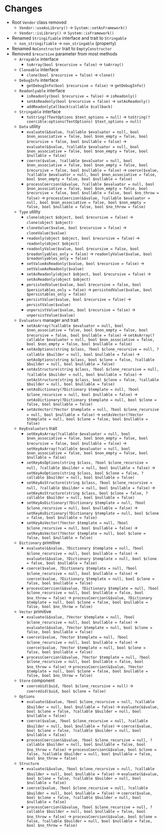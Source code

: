 # Changes

* Root `Vendor` class removed
  * `Vendor::useAsLibrary()` &#8594; `System::setAsFramework()`
  * `Vendor::isLibrary()` &#8594; `System::isFramework()`
* Renamed `Stringifiable` interface and trait to `Stringable`
  * `non_stringifiable` &#8594; `non_stringable` (property)
* Renamed `NoConstructor` trait to `EmptyConstructor`
* Removed `$recursive` parameter from most methods
  * `Arrayable` interface
    * `toArray(bool $recursive = false)` &#8594; `toArray()`
  * `Cloneable` interface
    * `clone(bool $recursive = false)` &#8594; `clone()`
  * `DebugInfo` interface
    * `getDebugInfo(bool $recursive = false)` &#8594; `getDebugInfo()`
  * `Readonlyable` interface
    * `isReadonly(bool $recursive = false)` &#8594; `isReadonly()`
    * `setAsReadonly(bool $recursive = false)` &#8594; `setAsReadonly()`
    * `addReadonlyCallback(callable $callback)`
  * `Stringable` interface
    * `toString(?TextOptions $text_options = null)` &#8594; `toString(?coercible:options(TextOptions) $text_options = null)`
  * `Data` utility
    * `evaluate(&$value, ?callable $evaluator = null, bool $non_associative = false, bool $non_empty = false, bool $recursive = false, bool $nullable = false)` &#8594; `evaluate(&$value, ?callable $evaluator = null, bool $non_associative = false, bool $non_empty = false, bool $nullable = false)`
    * `coerce($value, ?callable $evaluator = null, bool $non_associative = false, bool $non_empty = false, bool $recursive = false, bool $nullable = false)` &#8594; `coerce($value, ?callable $evaluator = null, bool $non_associative = false, bool $non_empty = false, bool $nullable = false)`
    * `processCoercion(&$value, ?callable $evaluator = null, bool $non_associative = false, bool $non_empty = false, bool $recursive = false, bool $nullable = false, bool $no_throw = false)` &#8594; `processCoercion(&$value, ?callable $evaluator = null, bool $non_associative = false, bool $non_empty = false, bool $nullable = false, bool $no_throw = false)`
  * `Type` utility
    * `clone(object $object, bool $recursive = false)` &#8594; `clone(object $object)`
    * `cloneValue($value, bool $recursive = false)` &#8594; `cloneValue($value)`
    * `readonly(object $object, bool $recursive = false)` &#8594; `readonly(object $object)`
    * `readonlyValue($value, bool $recursive = false, bool $readonlyables_only = false)` &#8594; `readonlyValue($value, bool $readonlyables_only = false)`
    * `setValueAsReadonly($value, bool $recursive = false)` &#8594; `setValueAsReadonly($value)`
    * `setAsReadonly(object $object, bool $recursive = false)` &#8594; `setAsReadonly(object $object)`
    * `persistedValue($value, bool $recursive = false, bool $persistables_only = false)` &#8594; `persistedValue($value, bool $persistables_only = false)`
    * `persistValue($value, bool $recursive = false)` &#8594; `persistValue($value)`
    * `unpersistValue($value, bool $recursive = false)` &#8594; `unpersistValue($value)`
  * `Evaluators` manager and trait
    * `setAsArray(?callable $evaluator = null, bool $non_associative = false, bool $non_empty = false, bool $recursive = false, bool $nullable = false)` &#8594; `setAsArray(?callable $evaluator = null, bool $non_associative = false, bool $non_empty = false, bool $nullable = false)`
    * `setAsOptions(string $class, ?bool $clone_recursive = null, ?callable $builder = null, bool $nullable = false)` &#8594; `setAsOptions(string $class, bool $clone = false, ?callable $builder = null, bool $nullable = false)`
    * `setAsStructure(string $class, ?bool $clone_recursive = null, ?callable $builder = null, bool $nullable = false)` &#8594; `setAsStructure(string $class, bool $clone = false, ?callable $builder = null, bool $nullable = false)`
    * `setAsDictionary(?Dictionary $template = null, ?bool $clone_recursive = null, bool $nullable = false)` &#8594; `setAsDictionary(?Dictionary $template = null, bool $clone = false, bool $nullable = false)`
    * `setAsVector(?Vector $template = null, ?bool $clone_recursive = null, bool $nullable = false)` &#8594; `setAsVector(?Vector $template = null, bool $clone = false, bool $nullable = false)`
  * `KeyEvaluators` trait
    * `setKeyAsArray(?callable $evaluator = null, bool $non_associative = false, bool $non_empty = false, bool $recursive = false, bool $nullable = false)` &#8594; `setKeyAsArray(?callable $evaluator = null, bool $non_associative = false, bool $non_empty = false, bool $nullable = false)`
    * `setKeyAsOptions(string $class, ?bool $clone_recursive = null, ?callable $builder = null, bool $nullable = false)` &#8594; `setKeyAsOptions(string $class, bool $clone = false, ?callable $builder = null, bool $nullable = false)`
    * `setKeyAsStructure(string $class, ?bool $clone_recursive = null, ?callable $builder = null, bool $nullable = false)` &#8594; `setKeyAsStructure(string $class, bool $clone = false, ?callable $builder = null, bool $nullable = false)`
    * `setKeyAsDictionary(?Dictionary $template = null, ?bool $clone_recursive = null, bool $nullable = false)` &#8594; `setKeyAsDictionary(?Dictionary $template = null, bool $clone = false, bool $nullable = false)`
    * `setKeyAsVector(?Vector $template = null, ?bool $clone_recursive = null, bool $nullable = false)` &#8594; `setKeyAsVector(?Vector $template = null, bool $clone = false, bool $nullable = false)`
  * `Dictionary` primitive
    * `evaluate(&$value, ?Dictionary $template = null, ?bool $clone_recursive = null, bool $nullable = false)` &#8594; `evaluate(&$value, ?Dictionary $template = null, bool $clone = false, bool $nullable = false)`
    * `coerce($value, ?Dictionary $template = null, ?bool $clone_recursive = null, bool $nullable = false)` &#8594; `coerce($value, ?Dictionary $template = null, bool $clone = false, bool $nullable = false)`
    * `processCoercion(&$value, ?Dictionary $template = null, ?bool $clone_recursive = null, bool $nullable = false, bool $no_throw = false)` &#8594; `processCoercion(&$value, ?Dictionary $template = null, bool $clone = false, bool $nullable = false, bool $no_throw = false)`
  * `Vector` primitive
    * `evaluate(&$value, ?Vector $template = null, ?bool $clone_recursive = null, bool $nullable = false)` &#8594; `evaluate(&$value, ?Vector $template = null, bool $clone = false, bool $nullable = false)`
    * `coerce($value, ?Vector $template = null, ?bool $clone_recursive = null, bool $nullable = false)` &#8594; `coerce($value, ?Vector $template = null, bool $clone = false, bool $nullable = false)`
    * `processCoercion(&$value, ?Vector $template = null, ?bool $clone_recursive = null, bool $nullable = false, bool $no_throw = false)` &#8594; `processCoercion(&$value, ?Vector $template = null, bool $clone = false, bool $nullable = false, bool $no_throw = false)`
  * `Store` component
    * `coerceUid($uid, ?bool $clone_recursive = null)` &#8594; `coerceUid($uid, bool $clone = false)`
  * `Options`
    * `evaluate(&$value, ?bool $clone_recursive = null, ?callable $builder = null, bool $nullable = false)` &#8594; `evaluate(&$value, bool $clone = false, ?callable $builder = null, bool $nullable = false)`
    * `coerce($value, ?bool $clone_recursive = null, ?callable $builder = null, bool $nullable = false)` &#8594; `coerce($value, bool $clone = false, ?callable $builder = null, bool $nullable = false)`
    * `processCoercion(&$value, ?bool $clone_recursive = null, ?callable $builder = null, bool $nullable = false, bool $no_throw = false)` &#8594; `processCoercion(&$value, bool $clone = false, ?callable $builder = null, bool $nullable = false, bool $no_throw = false)`
  * `Structure`
    * `evaluate(&$value, ?bool $clone_recursive = null, ?callable $builder = null, bool $nullable = false)` &#8594; `evaluate(&$value, bool $clone = false, ?callable $builder = null, bool $nullable = false)`
    * `coerce($value, ?bool $clone_recursive = null, ?callable $builder = null, bool $nullable = false)` &#8594; `coerce($value, bool $clone = false, ?callable $builder = null, bool $nullable = false)`
    * `processCoercion(&$value, ?bool $clone_recursive = null, ?callable $builder = null, bool $nullable = false, bool $no_throw = false)` &#8594; `processCoercion(&$value, bool $clone = false, ?callable $builder = null, bool $nullable = false, bool $no_throw = false)`
